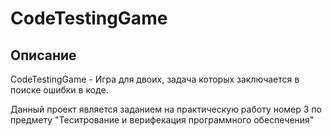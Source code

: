 # CodeTestingGame
## Описание
CodeTestingGame - Игра для двоих, задача которых заключается в поиске ошибки в коде.

Данный проект является заданием на практическую работу номер 3 по предмету "Теситрование и верифекация программного обеспечения"
